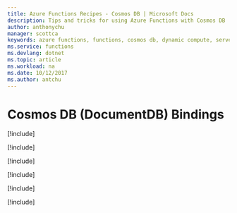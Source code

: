 ```yaml
---
title: Azure Functions Recipes - Cosmos DB | Microsoft Docs
description: Tips and tricks for using Azure Functions with Cosmos DB
author: anthonychu
manager: scottca
keywords: azure functions, functions, cosmos db, dynamic compute, serverless architecture
ms.service: functions
ms.devlang: dotnet
ms.topic: article
ms.workload: na
ms.date: 10/12/2017
ms.author: antchu
---
```


# Cosmos DB (DocumentDB) Bindings

[!include[](includes/cosmos-db-documentdbclient.md)]

[!include[](includes/cosmos-db-id.md)]

[!include[](includes/cosmos-db-sqlquery.md)]

[!include[](includes/cosmos-db-outputcollector.md)]

[!include[](includes/cosmos-db-staticclient.md)]

[!include[](includes/cosmos-db-livemigration.md)]